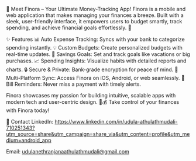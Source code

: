 💸 Meet Finora – Your Ultimate Money-Tracking App!
Finora is a mobile and web application that makes managing your finances a breeze. Built with a sleek, user-friendly interface, it empowers users to budget smartly, track spending, and achieve financial goals effortlessly. 🌟

✨ Features
📊 Auto Expense Tracking: Syncs with your bank to categorize spending instantly.
💡 Custom Budgets: Create personalized budgets with real-time updates.
🎯 Savings Goals: Set and track goals like vacations or big purchases.
📈 Spending Insights: Visualize habits with detailed reports and charts.
🔒 Secure & Private: Bank-grade encryption for peace of mind.
📱 Multi-Platform Sync: Access Finora on iOS, Android, or web seamlessly.
🔔 Bill Reminders: Never miss a payment with timely alerts.

Finora showcases my passion for building intuitive, scalable apps with modern tech and user-centric design. 🚀💰 Take control of your finances with Finora today!

📧 Contact
LinkedIn: https://www.linkedin.com/in/udula-athulathmudali-710251343?utm_source=share&utm_campaign=share_via&utm_content=profile&utm_medium=android_app

Email: udulanethranjanaathulathmudali@gmail.com
